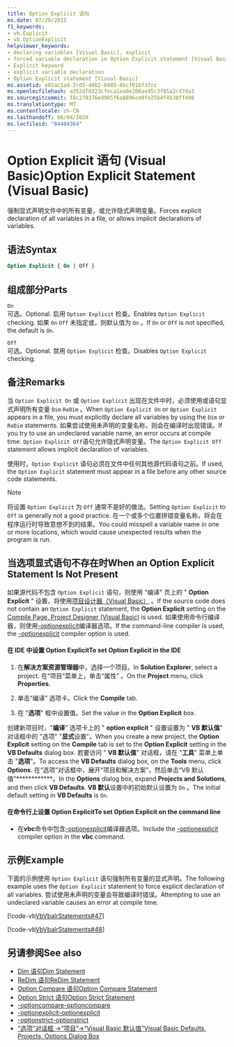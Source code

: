 ```yaml
---
title: Option Explicit 语句
ms.date: 07/20/2015
f1_keywords:
- vb.Explicit
- vb.OptionExplicit
helpviewer_keywords:
- declaring variables [Visual Basic], explicit
- forced variable declaration in Option Explicit statement [Visual Basic]
- Explicit keyword
- explicit variable declaration
- Option Explicit statement [Visual Basic]
ms.assetid: e82ac1ad-2cd3-49b2-b985-8bcf016f3fcc
ms.openlocfilehash: a352df0323cfeca1ea0e206ae45c3f85a2cd7da3
ms.sourcegitcommit: f8c270376ed905f6a8896ce0fe25b4f4b38ff498
ms.translationtype: MT
ms.contentlocale: zh-CN
ms.lasthandoff: 06/04/2020
ms.locfileid: "84404364"
---
```

# <a name="option-explicit-statement-visual-basic"></a><span data-ttu-id="d8bff-102">Option Explicit 语句 (Visual Basic)</span><span class="sxs-lookup"><span data-stu-id="d8bff-102">Option Explicit Statement (Visual Basic)</span></span>
<span data-ttu-id="d8bff-103">强制显式声明文件中的所有变量，或允许隐式声明变量。</span><span class="sxs-lookup"><span data-stu-id="d8bff-103">Forces explicit declaration of all variables in a file, or allows implicit declarations of variables.</span></span>  
  
## <a name="syntax"></a><span data-ttu-id="d8bff-104">语法</span><span class="sxs-lookup"><span data-stu-id="d8bff-104">Syntax</span></span>  
  
```vb  
Option Explicit { On | Off }  
```  
  
## <a name="parts"></a><span data-ttu-id="d8bff-105">组成部分</span><span class="sxs-lookup"><span data-stu-id="d8bff-105">Parts</span></span>  
 `On`  
 <span data-ttu-id="d8bff-106">可选。</span><span class="sxs-lookup"><span data-stu-id="d8bff-106">Optional.</span></span> <span data-ttu-id="d8bff-107">启用 `Option Explicit` 检查。</span><span class="sxs-lookup"><span data-stu-id="d8bff-107">Enables `Option Explicit` checking.</span></span> <span data-ttu-id="d8bff-108">如果 `On` `Off` 未指定或，则默认值为 `On` 。</span><span class="sxs-lookup"><span data-stu-id="d8bff-108">If `On` or `Off` is not specified, the default is `On`.</span></span>  
  
 `Off`  
 <span data-ttu-id="d8bff-109">可选。</span><span class="sxs-lookup"><span data-stu-id="d8bff-109">Optional.</span></span> <span data-ttu-id="d8bff-110">禁用 `Option Explicit` 检查。</span><span class="sxs-lookup"><span data-stu-id="d8bff-110">Disables `Option Explicit` checking.</span></span>  
  
## <a name="remarks"></a><span data-ttu-id="d8bff-111">备注</span><span class="sxs-lookup"><span data-stu-id="d8bff-111">Remarks</span></span>  
 <span data-ttu-id="d8bff-112">当 `Option Explicit On` 或 `Option Explicit` 出现在文件中时，必须使用或语句显式声明所有变量 `Dim` `ReDim` 。</span><span class="sxs-lookup"><span data-stu-id="d8bff-112">When `Option Explicit On` or `Option Explicit` appears in a file, you must explicitly declare all variables by using the `Dim` or `ReDim` statements.</span></span> <span data-ttu-id="d8bff-113">如果尝试使用未声明的变量名称，则会在编译时出现错误。</span><span class="sxs-lookup"><span data-stu-id="d8bff-113">If you try to use an undeclared variable name, an error occurs at compile time.</span></span> <span data-ttu-id="d8bff-114">`Option Explicit Off`语句允许隐式声明变量。</span><span class="sxs-lookup"><span data-stu-id="d8bff-114">The `Option Explicit Off` statement allows implicit declaration of variables.</span></span>  
  
 <span data-ttu-id="d8bff-115">使用时，`Option Explicit` 语句必须在文件中任何其他源代码语句之前。</span><span class="sxs-lookup"><span data-stu-id="d8bff-115">If used, the `Option Explicit` statement must appear in a file before any other source code statements.</span></span>  
  
> [!NOTE]
> <span data-ttu-id="d8bff-116">将设置 `Option Explicit` 为 `Off` 通常不是好的做法。</span><span class="sxs-lookup"><span data-stu-id="d8bff-116">Setting `Option Explicit` to `Off` is generally not a good practice.</span></span> <span data-ttu-id="d8bff-117">在一个或多个位置拼错变量名称，将会在程序运行时导致意想不到的结果。</span><span class="sxs-lookup"><span data-stu-id="d8bff-117">You could misspell a variable name in one or more locations, which would cause unexpected results when the program is run.</span></span>  
  
## <a name="when-an-option-explicit-statement-is-not-present"></a><span data-ttu-id="d8bff-118">当选项显式语句不存在时</span><span class="sxs-lookup"><span data-stu-id="d8bff-118">When an Option Explicit Statement Is Not Present</span></span>  
 <span data-ttu-id="d8bff-119">如果源代码不包含 `Option Explicit` 语句，则使用 "编译" 页上的 " **Option Explicit** " 设置，将使用[项目设计器（Visual Basic）](/visualstudio/ide/reference/compile-page-project-designer-visual-basic) 。</span><span class="sxs-lookup"><span data-stu-id="d8bff-119">If the source code does not contain an `Option Explicit` statement, the **Option Explicit** setting on the [Compile Page, Project Designer (Visual Basic)](/visualstudio/ide/reference/compile-page-project-designer-visual-basic) is used.</span></span> <span data-ttu-id="d8bff-120">如果使用命令行编译器，则使用[-optionexplicit](../../reference/command-line-compiler/optionexplicit.md)编译器选项。</span><span class="sxs-lookup"><span data-stu-id="d8bff-120">If the command-line compiler is used, the [-optionexplicit](../../reference/command-line-compiler/optionexplicit.md) compiler option is used.</span></span>  
  
#### <a name="to-set-option-explicit-in-the-ide"></a><span data-ttu-id="d8bff-121">在 IDE 中设置 Option Explicit</span><span class="sxs-lookup"><span data-stu-id="d8bff-121">To set Option Explicit in the IDE</span></span>  
  
1. <span data-ttu-id="d8bff-122">在**解决方案资源管理器**中，选择一个项目。</span><span class="sxs-lookup"><span data-stu-id="d8bff-122">In **Solution Explorer**, select a project.</span></span> <span data-ttu-id="d8bff-123">在“项目”菜单上，单击“属性”   。</span><span class="sxs-lookup"><span data-stu-id="d8bff-123">On the **Project** menu, click **Properties**.</span></span>  
  
2. <span data-ttu-id="d8bff-124">单击“编译”  选项卡。</span><span class="sxs-lookup"><span data-stu-id="d8bff-124">Click the **Compile** tab.</span></span>  
  
3. <span data-ttu-id="d8bff-125">在 "**选项**" 框中设置值。</span><span class="sxs-lookup"><span data-stu-id="d8bff-125">Set the value in the **Option Explicit** box.</span></span>  
  
 <span data-ttu-id="d8bff-126">创建新项目时，"**编译**" 选项卡上的 " **option explicit** " 设置设置为 " **VB 默认值**" 对话框中的 "选项" "**显式**设置"。</span><span class="sxs-lookup"><span data-stu-id="d8bff-126">When you create a new project, the **Option Explicit** setting on the **Compile** tab is set to the **Option Explicit** setting in the **VB Defaults** dialog box.</span></span> <span data-ttu-id="d8bff-127">若要访问 " **VB 默认值**" 对话框，请在 "**工具**" 菜单上单击 "**选项**"。</span><span class="sxs-lookup"><span data-stu-id="d8bff-127">To access the **VB Defaults** dialog box, on the **Tools** menu, click **Options**.</span></span> <span data-ttu-id="d8bff-128">在“选项”对话框中，展开“项目和解决方案”，然后单击“VB 默认值”\*\*\*\*\*\*\*\*\*\*\*\*。</span><span class="sxs-lookup"><span data-stu-id="d8bff-128">In the **Options** dialog box, expand **Projects and Solutions**, and then click **VB Defaults**.</span></span> <span data-ttu-id="d8bff-129">**VB 默认**设置中的初始默认设置为 `On` 。</span><span class="sxs-lookup"><span data-stu-id="d8bff-129">The initial default setting in **VB Defaults** is `On`.</span></span>  
  
#### <a name="to-set-option-explicit-on-the-command-line"></a><span data-ttu-id="d8bff-130">在命令行上设置 Option Explicit</span><span class="sxs-lookup"><span data-stu-id="d8bff-130">To set Option Explicit on the command line</span></span>  
  
- <span data-ttu-id="d8bff-131">在**vbc**命令中包含[-optionexplicit](../../reference/command-line-compiler/optionexplicit.md)编译器选项。</span><span class="sxs-lookup"><span data-stu-id="d8bff-131">Include the [-optionexplicit](../../reference/command-line-compiler/optionexplicit.md) compiler option in the **vbc** command.</span></span>  
  
## <a name="example"></a><span data-ttu-id="d8bff-132">示例</span><span class="sxs-lookup"><span data-stu-id="d8bff-132">Example</span></span>  
 <span data-ttu-id="d8bff-133">下面的示例使用 `Option Explicit` 语句强制所有变量的显式声明。</span><span class="sxs-lookup"><span data-stu-id="d8bff-133">The following example uses the `Option Explicit` statement to force explicit declaration of all variables.</span></span> <span data-ttu-id="d8bff-134">尝试使用未声明的变量会导致编译时错误。</span><span class="sxs-lookup"><span data-stu-id="d8bff-134">Attempting to use an undeclared variable causes an error at compile time.</span></span>  
  
 [!code-vb[VbVbalrStatements#47](~/samples/snippets/visualbasic/VS_Snippets_VBCSharp/VbVbalrStatements/VB/Class1.vb#47)]  
  
 [!code-vb[VbVbalrStatements#48](~/samples/snippets/visualbasic/VS_Snippets_VBCSharp/VbVbalrStatements/VB/Class2.vb#48)]  
  
## <a name="see-also"></a><span data-ttu-id="d8bff-135">另请参阅</span><span class="sxs-lookup"><span data-stu-id="d8bff-135">See also</span></span>

- [<span data-ttu-id="d8bff-136">Dim 语句</span><span class="sxs-lookup"><span data-stu-id="d8bff-136">Dim Statement</span></span>](dim-statement.md)
- [<span data-ttu-id="d8bff-137">ReDim 语句</span><span class="sxs-lookup"><span data-stu-id="d8bff-137">ReDim Statement</span></span>](redim-statement.md)
- [<span data-ttu-id="d8bff-138">Option Compare 语句</span><span class="sxs-lookup"><span data-stu-id="d8bff-138">Option Compare Statement</span></span>](option-compare-statement.md)
- [<span data-ttu-id="d8bff-139">Option Strict 语句</span><span class="sxs-lookup"><span data-stu-id="d8bff-139">Option Strict Statement</span></span>](option-strict-statement.md)
- [<span data-ttu-id="d8bff-140">-optioncompare</span><span class="sxs-lookup"><span data-stu-id="d8bff-140">-optioncompare</span></span>](../../reference/command-line-compiler/optioncompare.md)
- [<span data-ttu-id="d8bff-141">-optionexplicit</span><span class="sxs-lookup"><span data-stu-id="d8bff-141">-optionexplicit</span></span>](../../reference/command-line-compiler/optionexplicit.md)
- [<span data-ttu-id="d8bff-142">-optionstrict</span><span class="sxs-lookup"><span data-stu-id="d8bff-142">-optionstrict</span></span>](../../reference/command-line-compiler/optionstrict.md)
- [<span data-ttu-id="d8bff-143">“选项”对话框 ->“项目”->“Visual Basic 默认值”</span><span class="sxs-lookup"><span data-stu-id="d8bff-143">Visual Basic Defaults, Projects, Options Dialog Box</span></span>](/visualstudio/ide/reference/visual-basic-defaults-projects-options-dialog-box)
